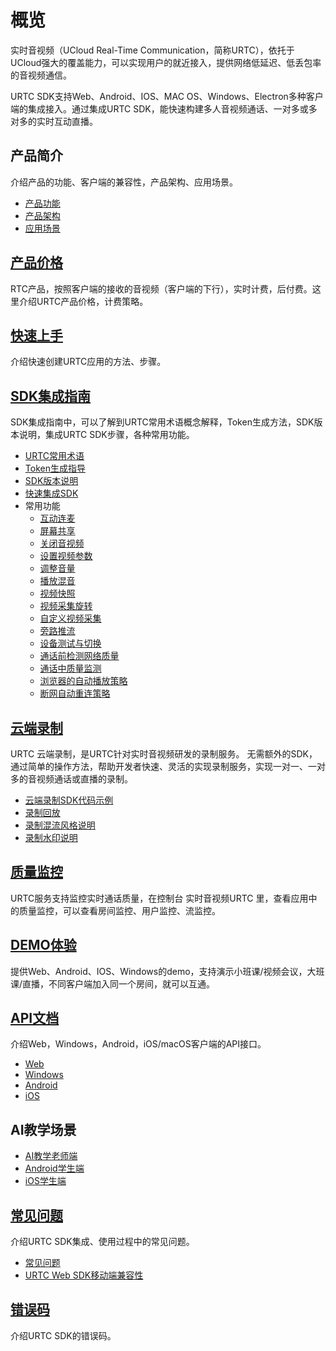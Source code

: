 # 概览


实时音视频（UCloud Real-Time Communication，简称URTC），依托于UCloud强大的覆盖能力，可以实现用户的就近接入，提供网络低延迟、低丢包率的音视频通信。

URTC SDK支持Web、Android、IOS、MAC OS、Windows、Electron多种客户端的集成接入。通过集成URTC SDK，能快速构建多人音视频通话、一对多或多对多的实时互动直播。


## 产品简介

介绍产品的功能、客户端的兼容性，产品架构、应用场景。

* [产品功能](/urtc/introduction/functions)
* [产品架构](/urtc/introduction/structure)
* [应用场景](/urtc/introduction/scenario)

## [产品价格](/urtc/price)

RTC产品，按照客户端的接收的音视频（客户端的下行），实时计费，后付费。这里介绍URTC产品价格，计费策略。

## [快速上手](/urtc/quick)

介绍快速创建URTC应用的方法、步骤。

## [SDK集成指南](/urtc/sdk/index)

SDK集成指南中，可以了解到URTC常用术语概念解释，Token生成方法，SDK版本说明，集成URTC SDK步骤，各种常用功能。

* [URTC常用术语](urtc/sdk/term)
* [Token生成指导](/urtc/sdk/token)
* [SDK版本说明](/urtc/sdk/Version)
* [快速集成SDK](/urtc/sdk/VideoStart)    
* 常用功能    
	* [互动连麦](/urtc/sdk/Video/Interactive)        
	* [屏幕共享](/urtc/sdk/Video/screenshare)     
	* [关闭音视频](/urtc/sdk/Video/mute)    
	* [设置视频参数](/urtc/sdk/Video/videoProfile)    
	* [调整音量](/urtc/sdk/Audio/AudioVolume)   		
	* [播放混音](/urtc/sdk/Audio/AudioMixing)   	
	* [视频快照](/urtc/sdk/Video/videoSnap)   
	* [视频采集旋转](urtc/sdk/Video/VideoRotation)   
	* [自定义视频采集](/urtc/sdk/Video/CustomVideoInput)  
	* [旁路推流](/urtc/sdk/Video/cdnSteaming)     		
	* [设备测试与切换](/urtc/sdk/Device/DeviceTestSwitch)     
	* [通话前检测网络质量](/urtc/sdk/Device/TestQuality)   
	* [通话中质量监测](/urtc/sdk/Device/CallQuality)   
	* [浏览器的自动播放策略](/urtc/sdk/Video/WebAutoPlay)  
	* [断网自动重连策略](/urtc/sdk/Device/ReConnect)  

## [云端录制](/urtc/cloudRecord/index)  

URTC 云端录制，是URTC针对实时音视频研发的录制服务。
无需额外的SDK，通过简单的操作方法，帮助开发者快速、灵活的实现录制服务，实现一对一、一对多的音视频通话或直播的录制。

* [云端录制SDK代码示例](/urtc/cloudRecord/RecordStart)    
* [录制回放](/urtc/cloudRecord/PlayRecordFile)
* [录制混流风格说明](/urtc/cloudRecord/RecordLaylout)  
* [录制水印说明](/urtc/cloudRecord/RecordWatermark)  

## [质量监控](/urtc/quality/qualityDocs)

URTC服务支持监控实时通话质量，在控制台 实时音视频URTC 里，查看应用中的质量监控，可以查看房间监控、用户监控、流监控。

## [DEMO体验](/urtc/demo)

提供Web、Android、IOS、Windows的demo，支持演示小班课/视频会议，大班课/直播，不同客户端加入同一个房间，就可以互通。

## [API文档](/urtc/api/index)

介绍Web，Windows，Android，iOS/macOS客户端的API接口。

* [Web](/urtc/api/Web)  
* [Windows](/urtc/api/Windows)  
* [Android](/urtc/api/Android)  
* [iOS](/urtc/api/iOS)  

## AI教学场景

* [AI教学老师端](/urtc/scenarioSDK/AIclass/Teacher)  
* [Android学生端](/urtc/scenarioSDK/AIclass/StudentAndriod)  
* [iOS学生端](/urtc/scenarioSDK/AIclass/StudentIOS)  

## [常见问题](urtc/faq/index)

介绍URTC SDK集成、使用过程中的常见问题。

* [常见问题](/urtc/faq/index)
* [URTC Web SDK移动端兼容性](/urtc/faq/web_mobile)  

## [错误码](/urtc/ErrorCode)

介绍URTC SDK的错误码。
    
    
    
    
    
    
    
    
   
   
   
   
    
        
